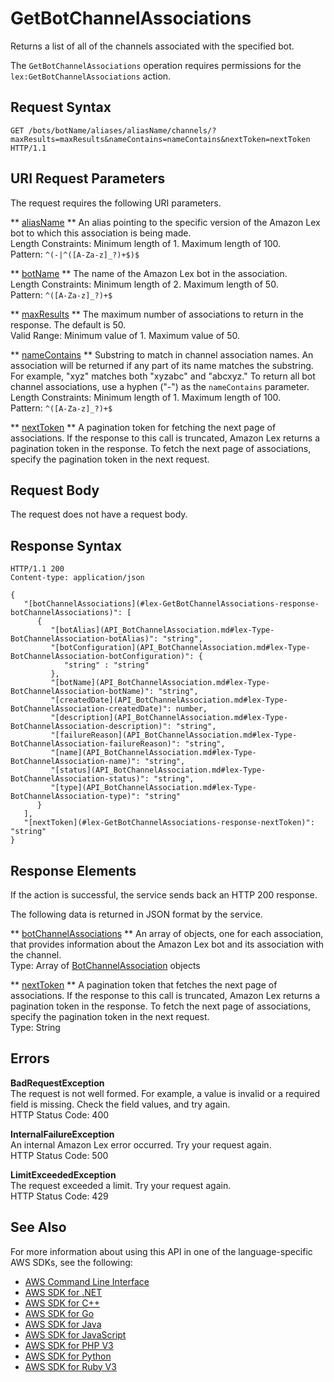 # GetBotChannelAssociations<a name="API_GetBotChannelAssociations"></a>

 Returns a list of all of the channels associated with the specified bot\. 

The `GetBotChannelAssociations` operation requires permissions for the `lex:GetBotChannelAssociations` action\.

## Request Syntax<a name="API_GetBotChannelAssociations_RequestSyntax"></a>

```
GET /bots/botName/aliases/aliasName/channels/?maxResults=maxResults&nameContains=nameContains&nextToken=nextToken HTTP/1.1
```

## URI Request Parameters<a name="API_GetBotChannelAssociations_RequestParameters"></a>

The request requires the following URI parameters\.

 ** [aliasName](#API_GetBotChannelAssociations_RequestSyntax) **   <a name="lex-GetBotChannelAssociations-request-botAlias"></a>
An alias pointing to the specific version of the Amazon Lex bot to which this association is being made\.  
Length Constraints: Minimum length of 1\. Maximum length of 100\.  
Pattern: `^(-|^([A-Za-z]_?)+$)$` 

 ** [botName](#API_GetBotChannelAssociations_RequestSyntax) **   <a name="lex-GetBotChannelAssociations-request-botName"></a>
The name of the Amazon Lex bot in the association\.  
Length Constraints: Minimum length of 2\. Maximum length of 50\.  
Pattern: `^([A-Za-z]_?)+$` 

 ** [maxResults](#API_GetBotChannelAssociations_RequestSyntax) **   <a name="lex-GetBotChannelAssociations-request-maxResults"></a>
The maximum number of associations to return in the response\. The default is 50\.   
Valid Range: Minimum value of 1\. Maximum value of 50\.

 ** [nameContains](#API_GetBotChannelAssociations_RequestSyntax) **   <a name="lex-GetBotChannelAssociations-request-nameContains"></a>
Substring to match in channel association names\. An association will be returned if any part of its name matches the substring\. For example, "xyz" matches both "xyzabc" and "abcxyz\." To return all bot channel associations, use a hyphen \("\-"\) as the `nameContains` parameter\.  
Length Constraints: Minimum length of 1\. Maximum length of 100\.  
Pattern: `^([A-Za-z]_?)+$` 

 ** [nextToken](#API_GetBotChannelAssociations_RequestSyntax) **   <a name="lex-GetBotChannelAssociations-request-nextToken"></a>
A pagination token for fetching the next page of associations\. If the response to this call is truncated, Amazon Lex returns a pagination token in the response\. To fetch the next page of associations, specify the pagination token in the next request\. 

## Request Body<a name="API_GetBotChannelAssociations_RequestBody"></a>

The request does not have a request body\.

## Response Syntax<a name="API_GetBotChannelAssociations_ResponseSyntax"></a>

```
HTTP/1.1 200
Content-type: application/json

{
   "[botChannelAssociations](#lex-GetBotChannelAssociations-response-botChannelAssociations)": [ 
      { 
         "[botAlias](API_BotChannelAssociation.md#lex-Type-BotChannelAssociation-botAlias)": "string",
         "[botConfiguration](API_BotChannelAssociation.md#lex-Type-BotChannelAssociation-botConfiguration)": { 
            "string" : "string" 
         },
         "[botName](API_BotChannelAssociation.md#lex-Type-BotChannelAssociation-botName)": "string",
         "[createdDate](API_BotChannelAssociation.md#lex-Type-BotChannelAssociation-createdDate)": number,
         "[description](API_BotChannelAssociation.md#lex-Type-BotChannelAssociation-description)": "string",
         "[failureReason](API_BotChannelAssociation.md#lex-Type-BotChannelAssociation-failureReason)": "string",
         "[name](API_BotChannelAssociation.md#lex-Type-BotChannelAssociation-name)": "string",
         "[status](API_BotChannelAssociation.md#lex-Type-BotChannelAssociation-status)": "string",
         "[type](API_BotChannelAssociation.md#lex-Type-BotChannelAssociation-type)": "string"
      }
   ],
   "[nextToken](#lex-GetBotChannelAssociations-response-nextToken)": "string"
}
```

## Response Elements<a name="API_GetBotChannelAssociations_ResponseElements"></a>

If the action is successful, the service sends back an HTTP 200 response\.

The following data is returned in JSON format by the service\.

 ** [botChannelAssociations](#API_GetBotChannelAssociations_ResponseSyntax) **   <a name="lex-GetBotChannelAssociations-response-botChannelAssociations"></a>
An array of objects, one for each association, that provides information about the Amazon Lex bot and its association with the channel\.   
Type: Array of [BotChannelAssociation](API_BotChannelAssociation.md) objects

 ** [nextToken](#API_GetBotChannelAssociations_ResponseSyntax) **   <a name="lex-GetBotChannelAssociations-response-nextToken"></a>
A pagination token that fetches the next page of associations\. If the response to this call is truncated, Amazon Lex returns a pagination token in the response\. To fetch the next page of associations, specify the pagination token in the next request\.   
Type: String

## Errors<a name="API_GetBotChannelAssociations_Errors"></a>

 **BadRequestException**   
The request is not well formed\. For example, a value is invalid or a required field is missing\. Check the field values, and try again\.  
HTTP Status Code: 400

 **InternalFailureException**   
An internal Amazon Lex error occurred\. Try your request again\.  
HTTP Status Code: 500

 **LimitExceededException**   
The request exceeded a limit\. Try your request again\.  
HTTP Status Code: 429

## See Also<a name="API_GetBotChannelAssociations_SeeAlso"></a>

For more information about using this API in one of the language\-specific AWS SDKs, see the following:
+  [AWS Command Line Interface](https://docs.aws.amazon.com/goto/aws-cli/lex-models-2017-04-19/GetBotChannelAssociations) 
+  [AWS SDK for \.NET](https://docs.aws.amazon.com/goto/DotNetSDKV3/lex-models-2017-04-19/GetBotChannelAssociations) 
+  [AWS SDK for C\+\+](https://docs.aws.amazon.com/goto/SdkForCpp/lex-models-2017-04-19/GetBotChannelAssociations) 
+  [AWS SDK for Go](https://docs.aws.amazon.com/goto/SdkForGoV1/lex-models-2017-04-19/GetBotChannelAssociations) 
+  [AWS SDK for Java](https://docs.aws.amazon.com/goto/SdkForJava/lex-models-2017-04-19/GetBotChannelAssociations) 
+  [AWS SDK for JavaScript](https://docs.aws.amazon.com/goto/AWSJavaScriptSDK/lex-models-2017-04-19/GetBotChannelAssociations) 
+  [AWS SDK for PHP V3](https://docs.aws.amazon.com/goto/SdkForPHPV3/lex-models-2017-04-19/GetBotChannelAssociations) 
+  [AWS SDK for Python](https://docs.aws.amazon.com/goto/boto3/lex-models-2017-04-19/GetBotChannelAssociations) 
+  [AWS SDK for Ruby V3](https://docs.aws.amazon.com/goto/SdkForRubyV3/lex-models-2017-04-19/GetBotChannelAssociations) 